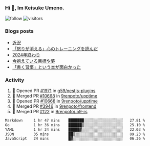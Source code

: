 ### Hi 👋, Im Keisuke Umeno.

<!--
**9renpoto/9renpoto** is a ✨ _special_ ✨ repository because its `README.md` (this file) appears on your GitHub profile.

Here are some ideas to get you started:

- 🔭 I’m currently working on ...
- 🌱 I’m currently learning ...
- 👯 I’m looking to collaborate on ...
- 🤔 I’m looking for help with ...
- 💬 Ask me about ...
- 📫 How to reach me: ...
- 😄 Pronouns: ...
- ⚡ Fun fact: ...
-->

![follow](https://img.shields.io/github/followers/9renpoto?label=Follow&style=social)
![visitors](https://komarev.com/ghpvc/?username=9renpoto&label=Profile%20views&color=0e75b6&style=flat)

### Blogs posts

<!-- BLOG-POST-LIST:START -->
- [近況](https://9renpoto.win/entry/2025/04/05/current_status)
- [「怒りが消える」心のトレーニングを読んだ](https://9renpoto.win/entry/2025/02/01/anger-management)
- [2024年終わり](https://9renpoto.win/entry/2024/12/31/2024-end)
- [今抱えている目標や夢](https://9renpoto.win/entry/2024/12/02/objective)
- [「書く習慣」という本が面白かった](https://9renpoto.win/entry/2024/11/11/leave_a_feeling_sad)
<!-- BLOG-POST-LIST:END -->

### Activity

<!--START_SECTION:activity-->
1. 💪 Opened PR [#1971](https://github.com/g59/nestjs-plugins/pull/1971) in [g59/nestjs-plugins](https://github.com/g59/nestjs-plugins)
2. 🎉 Merged PR [#10668](https://github.com/9renpoto/upptime/pull/10668) in [9renpoto/upptime](https://github.com/9renpoto/upptime)
3. 💪 Opened PR [#10668](https://github.com/9renpoto/upptime/pull/10668) in [9renpoto/upptime](https://github.com/9renpoto/upptime)
4. 🎉 Merged PR [#3946](https://github.com/9renpoto/frontend/pull/3946) in [9renpoto/frontend](https://github.com/9renpoto/frontend)
5. 🎉 Merged PR [#122](https://github.com/9renpoto/.59-rs/pull/122) in [9renpoto/.59-rs](https://github.com/9renpoto/.59-rs)
<!--END_SECTION:activity-->

<!--START_SECTION:waka-->

```txt
Markdown     1 hr 47 mins    ███████░░░░░░░░░░░░░░░░░░   27.81 %
Go           1 hr 36 mins    ██████▒░░░░░░░░░░░░░░░░░░   25.10 %
YAML         1 hr 24 mins    █████▓░░░░░░░░░░░░░░░░░░░   22.03 %
JSON         35 mins         ██▒░░░░░░░░░░░░░░░░░░░░░░   09.23 %
JavaScript   24 mins         █▓░░░░░░░░░░░░░░░░░░░░░░░   06.36 %
```

<!--END_SECTION:waka-->
